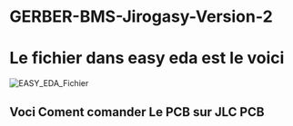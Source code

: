# GERBER-BMS-Jirogasy-Version-2
# Le fichier dans easy eda est le voici

![EASY_EDA_Fichier](https://github.com/Jirogasy/GERBER-BMS-Jirogasy-Version-2/assets/140087227/fc0ce9d0-2d5a-4ec9-9b23-f2d0112e86c7)

## Voci Coment comander Le PCB sur JLC PCB



